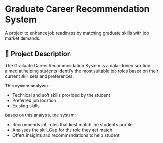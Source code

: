 # Graduate Career Recommendation System 
A project to enhance job readiness by matching graduate skills with job market demands.
## 📄 Project Description

The Graduate Career Recommendation System is a data-driven solution aimed at helping students identify the most suitable job roles based on their current skill sets and preferences.

This system analyzes:
- Technical and soft skills provided by the student
- Preferred job location
- Existing skills

Based on this analysis, the system:
- Recommends job roles that best match the student’s profile
- Analyses the skill_Gap for the role they get match
- Offers insights and recommendations to help student
